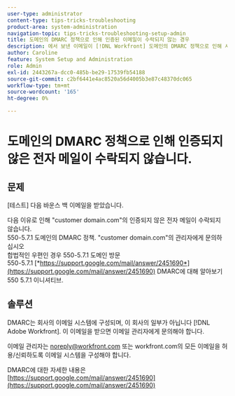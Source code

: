 ```yaml
---
user-type: administrator
content-type: tips-tricks-troubleshooting
product-area: system-administration
navigation-topic: tips-tricks-troubleshooting-setup-admin
title: 도메인의 DMARC 정책으로 인해 인증된 이메일이 수락되지 않는 경우
description: 에서 보낸 이메일이 [!DNL Workfront] 도메인의 DMARC 정책으로 인해 시스템이 수락되지 않으므로 이메일 관리자가 workfront.com의 모든 이메일을 허용하도록 이메일 시스템을 구성하여 문제를 해결할 수 있습니다.
author: Caroline
feature: System Setup and Administration
role: Admin
exl-id: 2443267a-dcc0-485b-be29-17539fb54188
source-git-commit: c2bf6441e4ac8520a56d4005b3e87c48370dc065
workflow-type: tm+mt
source-wordcount: '165'
ht-degree: 0%

---
```


# 도메인의 DMARC 정책으로 인해 인증되지 않은 전자 메일이 수락되지 않습니다.

## 문제

[테스트] 다음 바운스 백 이메일을 받았습니다.

다음 이유로 인해 &quot;customer domain.com&quot;의 인증되지 않은 전자 메일이 수락되지 않습니다.\
550-5.7.1 도메인의 DMARC 정책. &quot;customer domain.com&quot;의 관리자에게 문의하십시오\
합법적인 우편인 경우 550-5.7.1 도메인 방문\
550-5.7.1 [*https://support.google.com/mail/answer/2451690*](https://support.google.com/mail/answer/2451690) DMARC에 대해 알아보기\
550 5.7.1 이니셔티브.

## 솔루션

DMARC는 회사의 이메일 시스템에 구성되며, 이 회사의 일부가 아닙니다 [!DNL Adobe Workfront]. 이 이메일을 받으면 이메일 관리자에게 문의해야 합니다.

이메일 관리자는 noreply@workfront.com 또는 workfront.com의 모든 이메일을 허용/신뢰하도록 이메일 시스템을 구성해야 합니다.

DMARC에 대한 자세한 내용은 [https://support.google.com/mail/answer/2451690](https://support.google.com/mail/answer/2451690)
